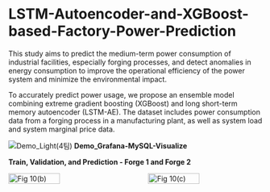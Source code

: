 # LSTM-Autoencoder-and-XGBoost-based-Factory-Power-Prediction
This study aims to predict the medium-term power consumption of industrial facilities, especially forging processes, and detect anomalies in energy consumption to improve the operational efficiency of the power system and minimize the environmental impact.

To accurately predict power usage, we propose an ensemble model combining extreme gradient boosting (XGBoost) and long short-term memory autoencoder (LSTM-AE). The dataset includes power consumption data from a forging process in a manufacturing plant, as well as system load and system marginal price data. 

![Demo_Light(4팀)](https://github.com/YeeunMoon/LSTM-Autoencoder-and-XGBoost-based-Factory-Power-Prediction/assets/64064088/847012b2-94ab-4a92-a3aa-d9acfb49b59b)
<Grafana-MySQL-Visualize>
**Demo_Grafana-MySQL-Visualize**  

**Train, Validation, and Prediction - Forge 1 and Forge 2**  
<div style="display: flex; justify-content: space-between;">
  <img src="https://github.com/YeeunMoon/LSTM-Autoencoder-and-XGBoost-based-Factory-Power-Prediction/assets/64064088/7543e450-41fc-4e1a-abd9-9c438d61979d" alt="Fig 10(b)" style="width: 45%;">
  <img src="https://github.com/YeeunMoon/LSTM-Autoencoder-and-XGBoost-based-Factory-Power-Prediction/assets/64064088/7543e450-41fc-4e1a-abd9-9c438d61979d" alt="Fig 10(c)" style="width: 45%;">
</div>
